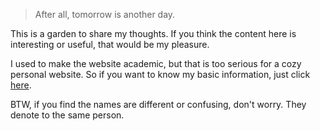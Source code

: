 > After all, tomorrow is another day.

This is a garden to share my thoughts. If you think the content here is interesting or useful, that would be my pleasure.

I used to make the website academic, but that is too serious for a cozy personal website. So if you want to know my basic information, just click [here](https://www.linkedin.com/in/scarlett-sun-0935a7239/). 

BTW, if you find the names are different or confusing, don't worry. They denote to the same person. 